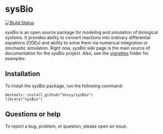 # sysBio

[![Build Status](https://travis-ci.org/kdaily/sysBio.svg?branch=master)](https://travis-ci.org/kdaily/sysBio)

_sysBio_ is an open source package for modeling and simulation of biological systems. It provides ability to convert reactions into ordinary differential equations (ODEs) and ability to solve them via numerical integration  or stochastic simulation. 
Right now, _sysBio_ wiki page is the main source of documentation for the sysBio project. Also, see the [vignettes](vignettes) folder for examples.

## Installation

To install the sysBio package, run the following command:

    devtools::install_github("Vessy/sysBio")
    library("sysBio")

## Questions or help
To report a bug, problem, or question, please open an issue.
